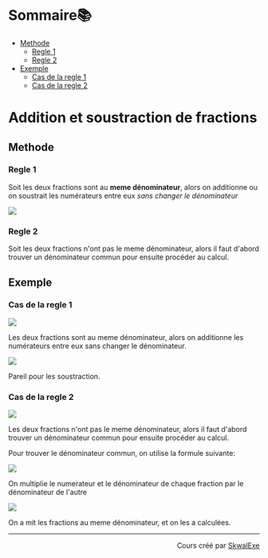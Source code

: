 <!--
{% raw %}
-->
# Sommaire📚

- [Methode](#methode)
  - [Regle 1](#regle-1)
  - [Regle 2](#regle-2)
- [Exemple](#exemple)
  - [Cas de la regle 1](#cas-de-la-regle-1)
  - [Cas de la regle 2](#cas-de-la-regle-2)

# Addition et soustraction de fractions

## Methode

### Regle 1

Soit les deux fractions sont au **meme dénominateur**, alors on additionne ou on soustrait les numérateurs entre eux *sans changer le dénominateur*

<!-- $$
\frac{{\color{red}a}}{c}+\frac{{\color{red}b}}{c}=\frac{{\color{red}a+b}}{c}\ \ \ et \ \ \ 
\frac{{\color{red}a}}{c}-\frac{{\color{red}b}}{c}=\frac{{\color{red}a-b}}{c}
$$ --> 

<img style="" src="https://latex.codecogs.com/svg.image?{\color{White}%5Cfrac%7B%7B%5Ccolor%7Bred%7Da%7D%7D%7Bc%7D%2B%5Cfrac%7B%7B%5Ccolor%7Bred%7Db%7D%7D%7Bc%7D%3D%5Cfrac%7B%7B%5Ccolor%7Bred%7Da%2Bb%7D%7D%7Bc%7D%5C%20%5C%20%5C%20et%20%5C%20%5C%20%5C%20%0A%5Cfrac%7B%7B%5Ccolor%7Bred%7Da%7D%7D%7Bc%7D-%5Cfrac%7B%7B%5Ccolor%7Bred%7Db%7D%7D%7Bc%7D%3D%5Cfrac%7B%7B%5Ccolor%7Bred%7Da-b%7D%7D%7Bc%7D">

### Regle 2 

Soit les deux fractions n'ont pas le meme dénominateur, alors il faut d'abord trouver un dénominateur commun pour ensuite procéder au calcul.

## Exemple

### Cas de la regle 1

<!-- $$
\frac{{\color{cyan}4}}{{\color{green}7}}+\frac{{\color{cyan}1}}{{\color{green}7}}=\frac{{\color{cyan}4+1}}{{\color{green}7}}=\frac{{\color{cyan}5}}{{\color{green}7}}
$$ --> 

<img style="" src="https://latex.codecogs.com/svg.image?{\color{White}%5Cfrac%7B%7B%5Ccolor%7Bcyan%7D4%7D%7D%7B%7B%5Ccolor%7Bgreen%7D7%7D%7D%2B%5Cfrac%7B%7B%5Ccolor%7Bcyan%7D1%7D%7D%7B%7B%5Ccolor%7Bgreen%7D7%7D%7D%3D%5Cfrac%7B%7B%5Ccolor%7Bcyan%7D4%2B1%7D%7D%7B%7B%5Ccolor%7Bgreen%7D7%7D%7D%3D%5Cfrac%7B%7B%5Ccolor%7Bcyan%7D5%7D%7D%7B%7B%5Ccolor%7Bgreen%7D7%7D%7D">

Les deux fractions sont au meme dénominateur, alors on additionne les numérateurs entre eux sans changer le dénominateur.

<!-- $$
\frac{{\color{cyan}4}}{{\color{green}7}}-\frac{{\color{cyan}1}}{{\color{green}7}}=\frac{{\color{cyan}4-1}}{{\color{green}7}}=\frac{{\color{cyan}3}}{{\color{green}7}}
$$ --> 

<img style="" src="https://latex.codecogs.com/svg.image?{\color{White}%5Cfrac%7B%7B%5Ccolor%7Bcyan%7D4%7D%7D%7B%7B%5Ccolor%7Bgreen%7D7%7D%7D-%5Cfrac%7B%7B%5Ccolor%7Bcyan%7D1%7D%7D%7B%7B%5Ccolor%7Bgreen%7D7%7D%7D%3D%5Cfrac%7B%7B%5Ccolor%7Bcyan%7D4-1%7D%7D%7B%7B%5Ccolor%7Bgreen%7D7%7D%7D%3D%5Cfrac%7B%7B%5Ccolor%7Bcyan%7D3%7D%7D%7B%7B%5Ccolor%7Bgreen%7D7%7D%7D">

Pareil pour les soustraction.

### Cas de la regle 2

<!-- $$
\frac{{\color{cyan}4}}{{\color{green}3}}+\frac{{\color{cyan}1}}{{\color{red}2}}
$$ --> 

<img style="" src="https://latex.codecogs.com/svg.image?{\color{White}%5Cfrac%7B%7B%5Ccolor%7Bcyan%7D4%7D%7D%7B%7B%5Ccolor%7Bgreen%7D3%7D%7D%2B%5Cfrac%7B%7B%5Ccolor%7Bcyan%7D1%7D%7D%7B%7B%5Ccolor%7Bred%7D2%7D%7D">

Les deux fractions n'ont pas le meme dénominateur, alors il faut d'abord trouver un dénominateur commun pour ensuite procéder au calcul.

Pour trouver le dénominateur commun, on utilise la formule suivante:

<!-- $$
\frac{a}{{\color{green}b}}+\frac{c}{{\color{cyan}d}}=\frac{a{\color{cyan}\times d}}{{\color{green}b}{\color{cyan}\times d}} + \frac{c{\color{green}\times b}}{{\color{cyan}d}{\color{green}\times b}}
$$ --> 

<img style="" src="https://latex.codecogs.com/svg.image?{\color{White}%5Cfrac%7Ba%7D%7B%7B%5Ccolor%7Bgreen%7Db%7D%7D%2B%5Cfrac%7Bc%7D%7B%7B%5Ccolor%7Bcyan%7Dd%7D%7D%3D%5Cfrac%7Ba%7B%5Ccolor%7Bcyan%7D%5Ctimes%20d%7D%7D%7B%7B%5Ccolor%7Bgreen%7Db%7D%7B%5Ccolor%7Bcyan%7D%5Ctimes%20d%7D%7D%20%2B%20%5Cfrac%7Bc%7B%5Ccolor%7Bgreen%7D%5Ctimes%20b%7D%7D%7B%7B%5Ccolor%7Bcyan%7Dd%7D%7B%5Ccolor%7Bgreen%7D%5Ctimes%20b%7D%7D">

On multiplie le numerateur et le dénominateur de chaque fraction par le dénominateur de l'autre

<!-- $$
\frac{4}{{\color{green}3}}+\frac{1}{{\color{cyan}2}}=\frac{4{\color{cyan}\times2}}{{\color{green}3}{\color{cyan}\times2}}+\frac{1{\color{green}\times3}}{{\color{cyan}2}{\color{green}\times3}}=\frac{8}{{\color{green}6}}+\frac{3}{{\color{green}6}}=\frac{11}{{\color{green}6}}
$$ --> 

<img style="" src="https://latex.codecogs.com/svg.image?{\color{White}%5Cfrac%7B4%7D%7B%7B%5Ccolor%7Bgreen%7D3%7D%7D%2B%5Cfrac%7B1%7D%7B%7B%5Ccolor%7Bcyan%7D2%7D%7D%3D%5Cfrac%7B4%7B%5Ccolor%7Bcyan%7D%5Ctimes2%7D%7D%7B%7B%5Ccolor%7Bgreen%7D3%7D%7B%5Ccolor%7Bcyan%7D%5Ctimes2%7D%7D%2B%5Cfrac%7B1%7B%5Ccolor%7Bgreen%7D%5Ctimes3%7D%7D%7B%7B%5Ccolor%7Bcyan%7D2%7D%7B%5Ccolor%7Bgreen%7D%5Ctimes3%7D%7D%3D%5Cfrac%7B8%7D%7B%7B%5Ccolor%7Bgreen%7D6%7D%7D%2B%5Cfrac%7B3%7D%7B%7B%5Ccolor%7Bgreen%7D6%7D%7D%3D%5Cfrac%7B11%7D%7B%7B%5Ccolor%7Bgreen%7D6%7D%7D">

On a mit les fractions au meme dénominateur, et on les a calculées.

<!--
---

<p align="right"><a href="https://skwalexe.github.io/les-maths/">Accueil 🏠</a> - <a href="../reduction-de-fractions">Section suivante ⏭️</a></p>
-->

---

<p align="right">Cours créé par <a href="https://github.com/SkwalExe/" target="_blank">SkwalExe</a></p>

<!--
{% endraw %}
-->

<!--
{% endraw %}
-->